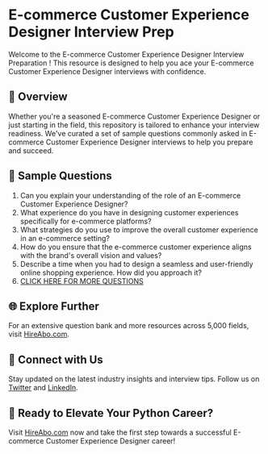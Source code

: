 # E-commerce Customer Experience Designer Interview Prep

Welcome to the E-commerce Customer Experience Designer Interview Preparation ! This resource is designed to help you ace your E-commerce Customer Experience Designer interviews with confidence.

## 🚀 Overview

Whether you're a seasoned E-commerce Customer Experience Designer or just starting in the field, this repository is tailored to enhance your interview readiness. We've curated a set of sample questions commonly asked in E-commerce Customer Experience Designer interviews to help you prepare and succeed.

## 📝 Sample Questions

1. Can you explain your understanding of the role of an E-commerce Customer Experience Designer?
2. What experience do you have in designing customer experiences specifically for e-commerce platforms?
3. What strategies do you use to improve the overall customer experience in an e-commerce setting?
4. How do you ensure that the e-commerce customer experience aligns with the brand's overall vision and values?
5. Describe a time when you had to design a seamless and user-friendly online shopping experience. How did you approach it?
6. [CLICK HERE FOR MORE QUESTIONS](https://hireabo.com/job/22_2_43/Ecommerce%20Customer%20Experience%20Designer)

## 🌐 Explore Further

For an extensive question bank and more resources across 5,000 fields, visit [HireAbo.com](https://www.hireabo.com).

## 📱 Connect with Us

Stay updated on the latest industry insights and interview tips. Follow us on [Twitter](https://twitter.com/hireabo) and [LinkedIn](https://www.linkedin.com/in/hire-abo-3609972a8/).

## 🚀 Ready to Elevate Your Python Career?

Visit [HireAbo.com](https://www.hireabo.com) now and take the first step towards a successful E-commerce Customer Experience Designer career!
